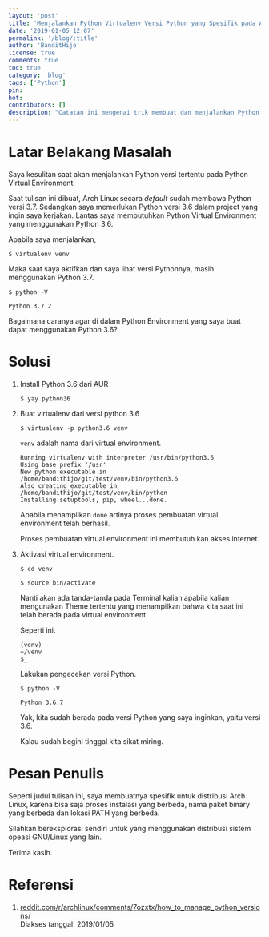 ```yaml
---
layout: 'post'
title: 'Menjalankan Python Virtualenv Versi Python yang Spesifik pada Arch Linux'
date: '2019-01-05 12:07'
permalink: '/blog/:title'
author: 'BanditHijo'
license: true
comments: true
toc: true
category: 'blog'
tags: ['Python']
pin:
hot:
contributors: []
description: "Catatan ini mengenai trik membuat dan menjalankan Python Virtualenv dengan versi yang spesifik pada Arch Linux."
---
```


# Latar Belakang Masalah

Saya kesulitan saat akan menjalankan Python versi tertentu pada Python Virtual Environment.

Saat tulisan ini dibuat, Arch Linux secara *default* sudah membawa Python versi 3.7. Sedangkan saya memerlukan Python versi 3.6 dalam project yang ingin saya kerjakan. Lantas saya membutuhkan Python Virtual Environment yang menggunakan Python 3.6.

Apabila saya menjalankan,

```
$ virtualenv venv
```

Maka saat saya aktifkan dan saya lihat versi Pythonnya, masih menggunakan Python 3.7.

```
$ python -V
```

```
Python 3.7.2
```

Bagaimana caranya agar di dalam Python Environment yang saya buat dapat menggunakan Python 3.6?


# Solusi

1. Install Python 3.6 dari AUR

   ```
   $ yay python36
   ```

2. Buat virtualenv dari versi python 3.6

   ```
   $ virtualenv -p python3.6 venv
   ```

   `venv` adalah nama dari virtual environment.

   ```
   Running virtualenv with interpreter /usr/bin/python3.6
   Using base prefix '/usr'
   New python executable in /home/bandithijo/git/test/venv/bin/python3.6
   Also creating executable in /home/bandithijo/git/test/venv/bin/python
   Installing setuptools, pip, wheel...done.
   ```

   Apabila menampilkan `done` artinya proses pembuatan virtual environment telah berhasil.

   Proses pembuatan virtual environment ini membutuh kan akses internet.

3. Aktivasi virtual environment.

   ```
   $ cd venv
   ```

   ```
   $ source bin/activate
   ```

   Nanti akan ada tanda-tanda pada Terminal kalian apabila kalian mengunakan Theme tertentu yang menampilkan bahwa kita saat ini telah berada pada virtual environment.

   Seperti ini.

   ```
   (venv)
   ~/venv
   $_
   ```

   Lakukan pengecekan versi Python.

   ```
   $ python -V
   ```

   ```
   Python 3.6.7
   ```

   Yak, kita sudah berada pada versi Python yang saya inginkan, yaitu versi 3.6.

   Kalau sudah begini tinggal kita sikat miring.


# Pesan Penulis

Seperti judul tulisan ini, saya membuatnya spesifik untuk distribusi Arch Linux, karena bisa saja proses instalasi yang berbeda, nama paket binary yang berbeda dan lokasi PATH yang berbeda.

Silahkan bereksplorasi sendiri untuk yang menggunakan distribusi sistem opeasi GNU/Linux yang lain.

Terima kasih.



# Referensi

1. [reddit.com/r/archlinux/comments/7ozxtx/how_to_manage_python_versions/](https://www.reddit.com/r/archlinux/comments/7ozxtx/how_to_manage_python_versions/)
<br>Diakses tanggal: 2019/01/05
